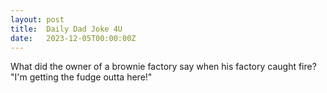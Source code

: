 ```yaml
---
layout: post
title:  Daily Dad Joke 4U
date:   2023-12-05T00:00:00Z
---
```

What did the owner of a brownie factory say when his factory caught fire? "I'm getting the fudge outta here!"
